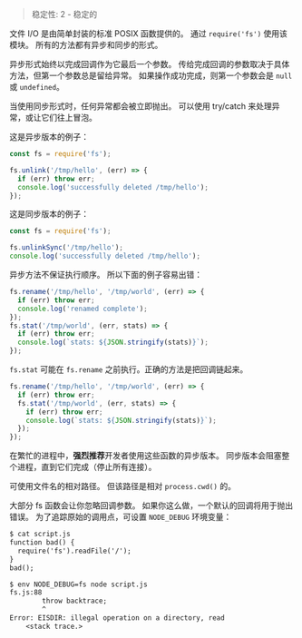 
> 稳定性: 2 - 稳定的

<!--name=fs-->

文件 I/O 是由简单封装的标准 POSIX 函数提供的。
通过 `require('fs')` 使用该模块。
所有的方法都有异步和同步的形式。

异步形式始终以完成回调作为它最后一个参数。
传给完成回调的参数取决于具体方法，但第一个参数总是留给异常。
如果操作成功完成，则第一个参数会是 `null` 或 `undefined`。

当使用同步形式时，任何异常都会被立即抛出。
可以使用 try/catch 来处理异常，或让它们往上冒泡。

这是异步版本的例子：

```js
const fs = require('fs');

fs.unlink('/tmp/hello', (err) => {
  if (err) throw err;
  console.log('successfully deleted /tmp/hello');
});
```

这是同步版本的例子：

```js
const fs = require('fs');

fs.unlinkSync('/tmp/hello');
console.log('successfully deleted /tmp/hello');
```

异步方法不保证执行顺序。
所以下面的例子容易出错：

```js
fs.rename('/tmp/hello', '/tmp/world', (err) => {
  if (err) throw err;
  console.log('renamed complete');
});
fs.stat('/tmp/world', (err, stats) => {
  if (err) throw err;
  console.log(`stats: ${JSON.stringify(stats)}`);
});
```

`fs.stat` 可能在 `fs.rename` 之前执行。正确的方法是把回调链起来。

```js
fs.rename('/tmp/hello', '/tmp/world', (err) => {
  if (err) throw err;
  fs.stat('/tmp/world', (err, stats) => {
    if (err) throw err;
    console.log(`stats: ${JSON.stringify(stats)}`);
  });
});
```

在繁忙的进程中，**强烈推荐**开发者使用这些函数的异步版本。
同步版本会阻塞整个进程，直到它们完成（停止所有连接）。

可使用文件名的相对路径。
但该路径是相对 `process.cwd()` 的。

大部分 fs 函数会让你忽略回调参数。
如果你这么做，一个默认的回调将用于抛出错误。
为了追踪原始的调用点，可设置 `NODE_DEBUG` 环境变量：

```txt
$ cat script.js
function bad() {
  require('fs').readFile('/');
}
bad();

$ env NODE_DEBUG=fs node script.js
fs.js:88
        throw backtrace;
        ^
Error: EISDIR: illegal operation on a directory, read
    <stack trace.>
```

